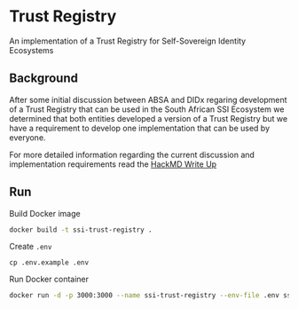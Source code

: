 # Trust Registry

An implementation of a Trust Registry for Self-Sovereign Identity Ecosystems

## Background

After some initial discussion between ABSA and DIDx regaring development of a Trust Registry that can be used in the South African SSI Ecosystem we determined that both entities developed a version of a Trust Registry but we have a requirement to develop one implementation that can be used by everyone.

For more detailed information regarding the current discussion and implementation requirements read the [HackMD Write Up](https://hackmd.io/heOazbtvSi2B18I7YWkGIg?view)

## Run

Build Docker image

```sh
docker build -t ssi-trust-registry .
```

Create `.env`

```
cp .env.example .env
```

Run Docker container

```sh
docker run -d -p 3000:3000 --name ssi-trust-registry --env-file .env ssi-trust-registry
```

